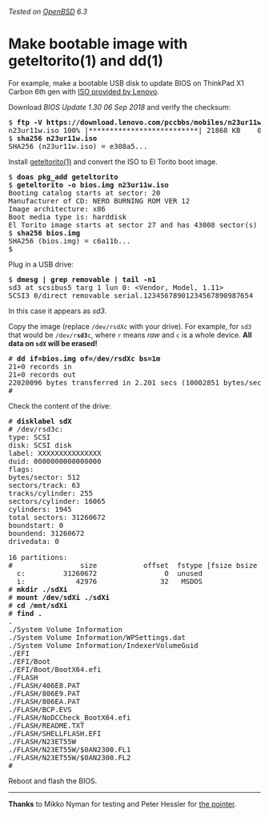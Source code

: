_Tested on [OpenBSD](/openbsd/) 6.3_

# Make bootable image with geteltorito(1) and dd(1)


For example, make a bootable USB disk to update BIOS on ThinkPad X1
Carbon 6th gen with [ISO provided by
Lenovo](https://support.lenovo.com/us/en/).

Download _BIOS Update 1.30 06 Sep 2018_ and verify the checksum:

<pre>
$ <b>ftp -V https://download.lenovo.com/pccbbs/mobiles/n23ur11w.iso</b>
n23ur11w.iso 100% |**************************| 21868 KB    00:16
$ <b>sha256 n23ur11w.iso</b>
SHA256 (n23ur11w.iso) = e308a5...
</pre>

Install
[geteltorito(1)](http://freshmeat.sourceforge.net/projects/geteltorito)
and convert the ISO to El Torito boot image.

<pre>
$ <b>doas pkg_add geteltorito</b>
$ <b>geteltorito -o bios.img n23ur11w.iso</b>
Booting catalog starts at sector: 20
Manufacturer of CD: NERO BURNING ROM VER 12
Image architecture: x86
Boot media type is: harddisk
El Torito image starts at sector 27 and has 43008 sector(s) of 512 Bytes
$ <b>sha256 bios.img</b>
SHA256 (bios.img) = c6a11b...
$
</pre>

Plug in a USB drive:

<pre>
$ <b>dmesg | grep removable | tail -n1</b>
sd3 at scsibus5 targ 1 lun 0: &lt;Vendor, Model, 1.11&gt;
SCSI3 0/direct removable serial.12345678901234567890987654
</pre>

In this case it appears as _sd3_.

Copy the image (replace `/dev/rsdXc` with your drive).  For example,
for `sd3` that would be <code>/dev/r<b>sd3</b>c</code>, where `r`
means _raw_ and `c` is a whole device.  **All data on `sdX` will
be erased!**

<pre>
# <b>dd if=bios.img of=/dev/rsdXc bs=1m</b>
21+0 records in
21+0 records out
22020096 bytes transferred in 2.201 secs (10002851 bytes/sec)
#
</pre>

Check the content of the drive:

<pre>
# <b>disklabel sdX</b>
# /dev/rsd3c:
type: SCSI
disk: SCSI disk
label: XXXXXXXXXXXXXXX
duid: 0000000000000000
flags:
bytes/sector: 512
sectors/track: 63
tracks/cylinder: 255
sectors/cylinder: 16065
cylinders: 1945
total sectors: 31260672
boundstart: 0
boundend: 31260672
drivedata: 0

16 partitions:
#                size           offset  fstype [fsize bsize   cpg]
  c:         31260672                0  unused
  i:            42976               32   MSDOS
# <b>mkdir ./sdXi</b>
# <b>mount /dev/sdXi ./sdXi</b>
# <b>cd /mnt/sdXi</b>
# <b>find .</b>
.
./System Volume Information
./System Volume Information/WPSettings.dat
./System Volume Information/IndexerVolumeGuid
./EFI
./EFI/Boot
./EFI/Boot/BootX64.efi
./FLASH
./FLASH/406E8.PAT
./FLASH/806E9.PAT
./FLASH/806EA.PAT
./FLASH/BCP.EVS
./FLASH/NoDCCheck_BootX64.efi
./FLASH/README.TXT
./FLASH/SHELLFLASH.EFI
./FLASH/N23ET55W
./FLASH/N23ET55W/$0AN2300.FL1
./FLASH/N23ET55W/$0AN2300.FL2
#
</pre>

Reboot and flash the BIOS.

---

**Thanks** to Mikko Nyman for testing and Peter Hessler for [the
pointer](https://twitter.com/phessler/status/950647948043485185).

